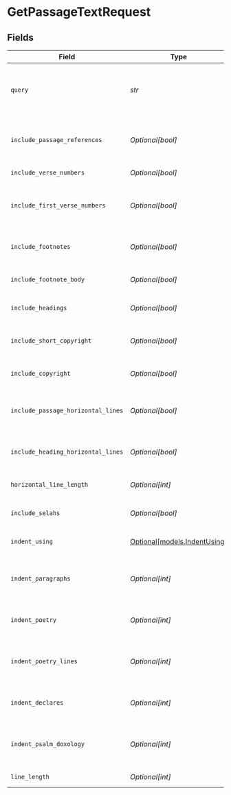 # GetPassageTextRequest


## Fields

| Field                                                     | Type                                                      | Required                                                  | Description                                               | Example                                                   |
| --------------------------------------------------------- | --------------------------------------------------------- | --------------------------------------------------------- | --------------------------------------------------------- | --------------------------------------------------------- |
| `query`                                                   | *str*                                                     | :heavy_check_mark:                                        | Bible passage reference (e.g., "John 3:16" or "43011016") |                                                           |
| `include_passage_references`                              | *Optional[bool]*                                          | :heavy_minus_sign:                                        | Include passage references before passages                | true                                                      |
| `include_verse_numbers`                                   | *Optional[bool]*                                          | :heavy_minus_sign:                                        | Include verse numbers                                     | true                                                      |
| `include_first_verse_numbers`                             | *Optional[bool]*                                          | :heavy_minus_sign:                                        | Include the verse number for the first verse of a chapter | true                                                      |
| `include_footnotes`                                       | *Optional[bool]*                                          | :heavy_minus_sign:                                        | Include callouts to footnotes in the text.                | true                                                      |
| `include_footnote_body`                                   | *Optional[bool]*                                          | :heavy_minus_sign:                                        | Include footnote body content                             | true                                                      |
| `include_headings`                                        | *Optional[bool]*                                          | :heavy_minus_sign:                                        | Include passage headings                                  | true                                                      |
| `include_short_copyright`                                 | *Optional[bool]*                                          | :heavy_minus_sign:                                        | Include a short copyright notice                          | false                                                     |
| `include_copyright`                                       | *Optional[bool]*                                          | :heavy_minus_sign:                                        | Include the full copyright notice                         | false                                                     |
| `include_passage_horizontal_lines`                        | *Optional[bool]*                                          | :heavy_minus_sign:                                        | Include horizontal lines between passages                 | false                                                     |
| `include_heading_horizontal_lines`                        | *Optional[bool]*                                          | :heavy_minus_sign:                                        | Include horizontal lines under headings                   | false                                                     |
| `horizontal_line_length`                                  | *Optional[int]*                                           | :heavy_minus_sign:                                        | Length of horizontal lines                                | 55                                                        |
| `include_selahs`                                          | *Optional[bool]*                                          | :heavy_minus_sign:                                        | Include "Selah" in passage text                           | true                                                      |
| `indent_using`                                            | [Optional[models.IndentUsing]](../models/indentusing.md)  | :heavy_minus_sign:                                        | Character to use for indentation                          |                                                           |
| `indent_paragraphs`                                       | *Optional[int]*                                           | :heavy_minus_sign:                                        | Number of indentation characters for paragraphs           |                                                           |
| `indent_poetry`                                           | *Optional[int]*                                           | :heavy_minus_sign:                                        | Number of indentation characters for poetry               |                                                           |
| `indent_poetry_lines`                                     | *Optional[int]*                                           | :heavy_minus_sign:                                        | Number of indentation characters for poetry lines         |                                                           |
| `indent_declares`                                         | *Optional[int]*                                           | :heavy_minus_sign:                                        | Number of indentation characters for declares             |                                                           |
| `indent_psalm_doxology`                                   | *Optional[int]*                                           | :heavy_minus_sign:                                        | Number of indentation characters for Psalm doxology       |                                                           |
| `line_length`                                             | *Optional[int]*                                           | :heavy_minus_sign:                                        | Maximum line length                                       |                                                           |